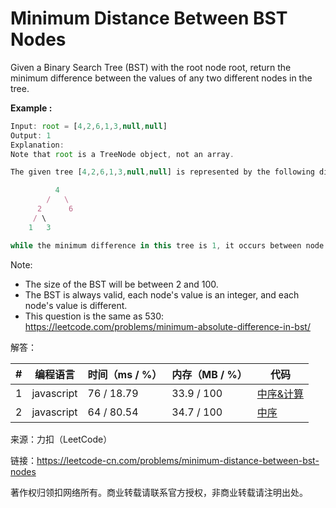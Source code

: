 # Minimum Distance Between BST Nodes

Given a Binary Search Tree (BST) with the root node root, return the minimum difference between the values of any two different nodes in the tree.

**Example :**

``` javascript
Input: root = [4,2,6,1,3,null,null]
Output: 1
Explanation:
Note that root is a TreeNode object, not an array.

The given tree [4,2,6,1,3,null,null] is represented by the following diagram:

          4
        /   \
      2      6
     / \    
    1   3  

while the minimum difference in this tree is 1, it occurs between node 1 and node 2, also between node 3 and node 2.
```

Note:
- The size of the BST will be between 2 and 100.
- The BST is always valid, each node's value is an integer, and each node's value is different.
- This question is the same as 530: https://leetcode.com/problems/minimum-absolute-difference-in-bst/

解答：

**#**|**编程语言**|**时间（ms / %）**|**内存（MB / %）**|**代码**
--|--|--|--|--
1|javascript|76 / 18.79|33.9 / 100|[中序&计算](./javascript/ac_v1.js)
2|javascript|64 / 80.54|34.7 / 100|[中序](./javascript/ac_v2.js)

来源：力扣（LeetCode）

链接：https://leetcode-cn.com/problems/minimum-distance-between-bst-nodes

著作权归领扣网络所有。商业转载请联系官方授权，非商业转载请注明出处。
